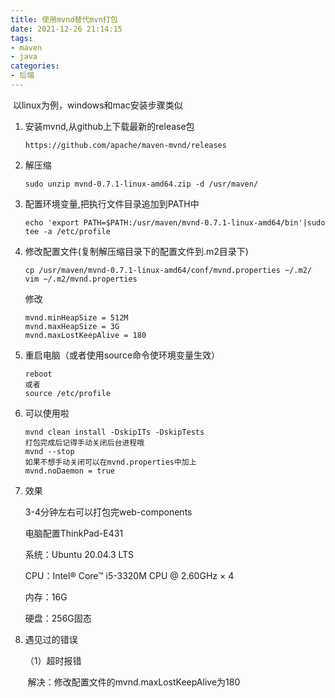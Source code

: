 ```yaml
---
title: 使用mvnd替代mvn打包
date: 2021-12-26 21:14:15
tags: 
- maven
- java
categories: 
- 后端
---
```


​	以linux为例，windows和mac安装步骤类似

1. 安装mvnd,从github上下载最新的release包

   ```
   https://github.com/apache/maven-mvnd/releases
   ```

2. 解压缩

   ```
   sudo unzip mvnd-0.7.1-linux-amd64.zip -d /usr/maven/
   ```

3. 配置环境变量,把执行文件目录追加到PATH中

   ```
   echo 'export PATH=$PATH:/usr/maven/mvnd-0.7.1-linux-amd64/bin'|sudo tee -a /etc/profile
   ```

4. 修改配置文件(复制解压缩目录下的配置文件到.m2目录下)

   ```
   cp /usr/maven/mvnd-0.7.1-linux-amd64/conf/mvnd.properties ~/.m2/
   vim ~/.m2/mvnd.properties
   ```

   修改

   ```
   mvnd.minHeapSize = 512M
   mvnd.maxHeapSize = 3G
   mvnd.maxLostKeepAlive = 180
   ```

5. 重启电脑（或者使用source命令使环境变量生效）

   ```
   reboot
   或者
   source /etc/profile
   ```

6. 可以使用啦

   ```
   mvnd clean install -DskipITs -DskipTests
   打包完成后记得手动关闭后台进程哦
   mvnd --stop
   如果不想手动关闭可以在mvnd.properties中加上
   mvnd.noDaemon = true
   ```

7. 效果

   3-4分钟左右可以打包完web-components

   电脑配置ThinkPad-E431

   系统：Ubuntu 20.04.3 LTS

   CPU：Intel® Core™ i5-3320M CPU @ 2.60GHz × 4 

   内存：16G

   硬盘：256G固态

8. 遇见过的错误

   （1）超时报错

   ​		解决：修改配置文件的mvnd.maxLostKeepAlive为180
